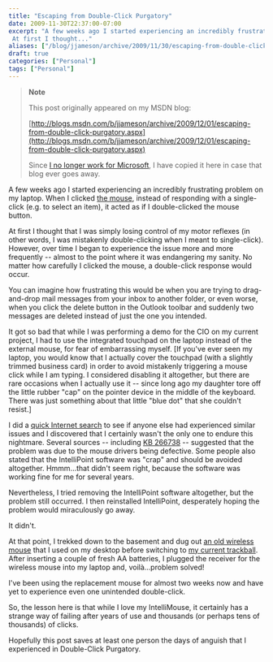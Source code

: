```yaml
---
title: "Escaping from Double-Click Purgatory"
date: 2009-11-30T22:37:00-07:00
excerpt: "A few weeks ago I started experiencing an incredibly frustrating problem on my laptop. When I clicked the mouse , instead of responding with a single-click (e.g. to select an item), it acted as if I double-clicked the mouse button. 
 At first I thought..."
aliases: ["/blog/jjameson/archive/2009/11/30/escaping-from-double-click-purgatory.aspx"]
draft: true
categories: ["Personal"]
tags: ["Personal"]
---
```


> **Note**
>
> This post originally appeared on my MSDN blog:
>
> [http://blogs.msdn.com/b/jjameson/archive/2009/12/01/escaping-from-double-click-purgatory.aspx](http://blogs.msdn.com/b/jjameson/archive/2009/12/01/escaping-from-double-click-purgatory.aspx)
>
> Since
> [I no longer work for Microsoft](/blog/jjameson/2011/09/02/last-day-with-microsoft), I have copied it here in case that
> blog ever goes away.

A few weeks ago I started experiencing an incredibly frustrating problem
on my laptop. When I clicked
[the mouse](http://www.microsoft.com/products/info/product.aspx?view=22&pcid=90134df1-861e-417e-a584-86e088e38cdb&type=ovr), instead of responding with a single-click (e.g. to select an
item), it acted as if I double-clicked the mouse button.

At first I thought that I was simply losing control of my motor reflexes
(in other words, I was mistakenly double-clicking when I meant to single-click).
However, over time I began to experience the issue more and more frequently
-- almost to the point where it was endangering my sanity. No matter how carefully
I clicked the mouse, a double-click response would occur.

You can imagine how frustrating this would be when you are trying to drag-and-drop
mail messages from your inbox to another folder, or even worse, when you click
the delete button in the Outlook toolbar and suddenly two messages are deleted
instead of just the one you intended.

It got so bad that while I was performing a demo for the CIO on my current
project, I had to use the integrated touchpad on the laptop instead of the external
mouse, for fear of embarrassing myself. [If you've ever seen my laptop, you
would know that I actually cover the touchpad (with a slightly trimmed business
card) in order to avoid mistakenly triggering a mouse click while I am typing.
I considered disabling it altogether, but there are rare occasions when I actually
use it -- since long ago my daughter tore off the little rubber "cap" on the
pointer device in the middle of the keyboard. There was just something about
that little "blue dot" that she couldn't resist.]

I did a
[quick Internet search](http://www.bing.com/search?q=intellimouse+double+click&form=MSNH14&qs=n) to see if anyone else had experienced similar issues
and I discovered that I certainly wasn't the only one to endure this nightmare.
Several sources -- including
[KB 266738](http://support.microsoft.com/kb/266738) -- suggested
that the problem was due to the mouse drivers being defective. Some people also
stated that the IntelliPoint software was "crap" and should be avoided altogether.
Hmmm...that didn't seem right, because the software was working fine for me
for several years.

Nevertheless, I tried removing the IntelliPoint software altogether, but
the problem still occurred. I then reinstalled IntelliPoint, desperately hoping
the problem would miraculously go away.

It didn't.

At that point, I trekked down to the basement and dug out
[an old wireless mouse](http://www.microsoft.com/products/info/product.aspx?view=10&pcid=e3ddebf3-9aeb-4f6d-983e-c49c2f691943&type=ovr) that I used on my desktop before switching to
[my current trackball](http://www.microsoft.com/products/info/product.aspx?view=10&pcid=a9fdd4c0-41da-4045-9d6f-f087c17ffd30&type=ovr). After inserting a couple of fresh AA batteries, I
plugged the receiver for the wireless mouse into my laptop and, voilà...problem
solved!

I've been using the replacement mouse for almost two weeks now and have yet
to experience even one unintended double-click.

So, the lesson here is that while I love my IntelliMouse, it certainly has
a strange way of failing after years of use and thousands (or perhaps tens of
thousands) of clicks.

Hopefully this post saves at least one person the days of anguish that I
experienced in Double-Click Purgatory.

